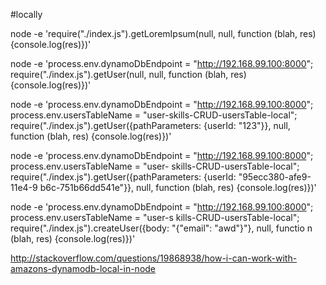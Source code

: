 #locally


node -e 'require("./index.js").getLoremIpsum(null, null, function (blah, res) {console.log(res)})'

node -e 'process.env.dynamoDbEndpoint = "http://192.168.99.100:8000"; require("./index.js").getUser(null, null, function (blah, res)
{console.log(res)})'


 node -e 'process.env.dynamoDbEndpoint = "http://192.168.99.100:8000"; process.env.usersTableName = "user-skills-CRUD-usersTable-local"; require("./index.js").getUser({pathParameters: {userId: "123"}}, null, function (blah, res) {console.log(res)})'

node -e 'process.env.dynamoDbEndpoint = "http://192.168.99.100:8000"; process.env.usersTableName = "user- skills-CRUD-usersTable-local"; require("./index.js").getUser({pathParameters: {userId: "95ecc380-afe9-11e4-9 b6c-751b66dd541e"}}, null, function (blah, res) {console.log(res)})'


node -e 'process.env.dynamoDbEndpoint = "http://192.168.99.100:8000"; process.env.usersTableName = "user-s kills-CRUD-usersTable-local"; require("./index.js").createUser({body: "{\"email\": \"awd\"}"}, null, functio n (blah, res) {console.log(res)})'

http://stackoverflow.com/questions/19868938/how-i-can-work-with-amazons-dynamodb-local-in-node